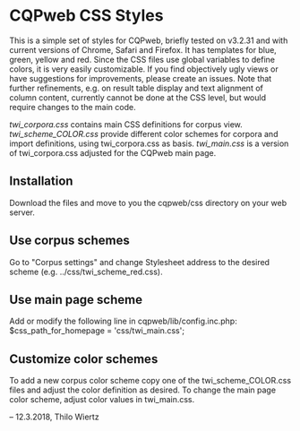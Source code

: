 # CQPweb CSS Styles
This is a simple set of styles for CQPweb, briefly tested on v3.2.31 and with current versions of Chrome, Safari and Firefox. It has templates for blue, green, yellow and red. Since the CSS files use global variables to define colors, it is very easily customizable. If you find objectively ugly views or have suggestions for improvements, please create an issues. Note that further refinements, e.g. on result table display and text alignment of column content, currently cannot be done at the CSS level, but would require changes to the main code.

*twi_corpora.css* contains main CSS definitions for corpus view. 
*twi_scheme_COLOR.css* provide different color schemes for corpora and import definitions, using twi_corpora.css as basis.
*twi_main.css* is a version of twi_corpora.css adjusted for the CQPweb main page.

## Installation
Download the files and move to you the cqpweb/css directory on your web server.

## Use corpus schemes
Go to "Corpus settings" and change Stylesheet address to the desired scheme (e.g. ../css/twi_scheme_red.css).

## Use main page scheme
Add or modify the following line in cqpweb/lib/config.inc.php:
$css_path_for_homepage = 'css/twi_main.css';

## Customize color schemes 
To add a new corpus color scheme copy one of the twi_scheme_COLOR.css files and adjust the color definition as desired.
To change the main page color scheme, adjust color values in twi_main.css.



– 12.3.2018, Thilo Wiertz
